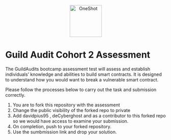 <p align="center">
<img src="https://media.licdn.com/dms/image/C4D0BAQFYoe3oHFrpSA/company-logo_200_200/0/1669812658426/guildaudits_logo?e=1724284800&v=beta&t=hxe5Ha_S6oloQgqvaghgv2LnLkGlVM9m6zFbYMiAdrk" width="100" alt="OneShot">
<br/>

# Guild Audit Cohort 2 Assessment

The GuildAudits bootcamp assessment test will assess and establish individuals’ knowledge and abilities to build smart contracts. It is designed to understand how you would want to break a vulnerable smart contract.

Please follow the processes below to carry out the task and submission correctly.

1. You are to fork this repository with the assessment
2. Change the public visibility of the forked repo to private
3. Add davidpius95 , deCyberghost and as a contributor to this forked repo so we would have access to examine your submission.
4. On completion, push to your forked repository.
5. Use the sumbmission link and drop your solution.
